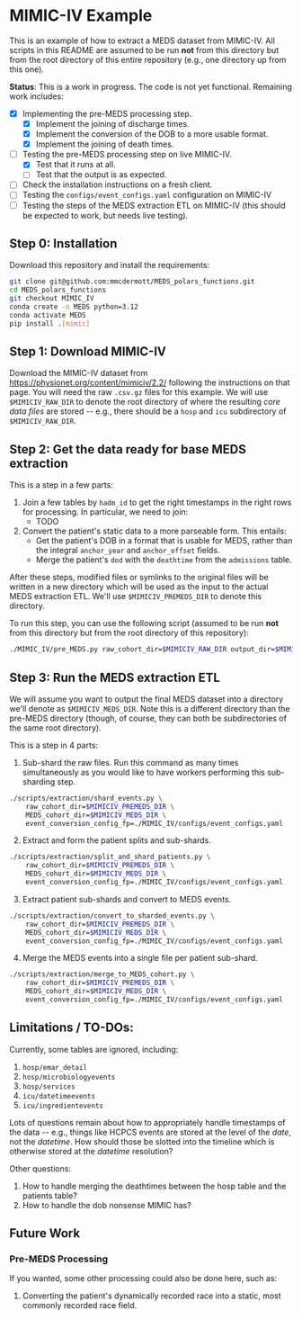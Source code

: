 # MIMIC-IV Example

This is an example of how to extract a MEDS dataset from MIMIC-IV. All scripts in this README are assumed to
be run **not** from this directory but from the root directory of this entire repository (e.g., one directory
up from this one).

**Status**: This is a work in progress. The code is not yet functional. Remaining work includes:

- [x] Implementing the pre-MEDS processing step.
  - [x] Implement the joining of discharge times.
  - [x] Implement the conversion of the DOB to a more usable format.
  - [x] Implement the joining of death times.
- [ ] Testing the pre-MEDS processing step on live MIMIC-IV.
  - [x] Test that it runs at all.
  - [ ] Test that the output is as expected.
- [ ] Check the installation instructions on a fresh client.
- [ ] Testing the `configs/event_configs.yaml` configuration on MIMIC-IV
- [ ] Testing the steps of the MEDS extraction ETL on MIMIC-IV (this should be expected to work, but needs
  live testing).

## Step 0: Installation

Download this repository and install the requirements:

```bash
git clone git@github.com:mmcdermott/MEDS_polars_functions.git
cd MEDS_polars_functions
git checkout MIMIC_IV
conda create -n MEDS python=3.12
conda activate MEDS
pip install .[mimic]
```

## Step 1: Download MIMIC-IV

Download the MIMIC-IV dataset from https://physionet.org/content/mimiciv/2.2/ following the instructions on
that page. You will need the raw `.csv.gz` files for this example. We will use `$MIMICIV_RAW_DIR` to denote
the root directory of where the resulting _core data files_ are stored -- e.g., there should be a `hosp` and
`icu` subdirectory of `$MIMICIV_RAW_DIR`.

## Step 2: Get the data ready for base MEDS extraction

This is a step in a few parts:

1. Join a few tables by `hadm_id` to get the right timestamps in the right rows for processing. In
   particular, we need to join:
   - TODO
2. Convert the patient's static data to a more parseable form. This entails:
   - Get the patient's DOB in a format that is usable for MEDS, rather than the integral `anchor_year` and
     `anchor_offset` fields.
   - Merge the patient's `dod` with the `deathtime` from the `admissions` table.

After these steps, modified files or symlinks to the original files will be written in a new directory which
will be used as the input to the actual MEDS extraction ETL. We'll use `$MIMICIV_PREMEDS_DIR` to denote this
directory.

To run this step, you can use the following script (assumed to be run **not** from this directory but from the
root directory of this repository):

```bash
./MIMIC_IV/pre_MEDS.py raw_cohort_dir=$MIMICIV_RAW_DIR output_dir=$MIMICIV_PREMEDS_DIR
```

## Step 3: Run the MEDS extraction ETL

We will assume you want to output the final MEDS dataset into a directory we'll denote as `$MIMICIV_MEDS_DIR`.
Note this is a different directory than the pre-MEDS directory (though, of course, they can both be
subdirectories of the same root directory).

This is a step in 4 parts:

1. Sub-shard the raw files. Run this command as many times simultaneously as you would like to have workers
   performing this sub-sharding step.

```bash
./scripts/extraction/shard_events.py \
    raw_cohort_dir=$MIMICIV_PREMEDS_DIR \
    MEDS_cohort_dir=$MIMICIV_MEDS_DIR \
    event_conversion_config_fp=./MIMIC_IV/configs/event_configs.yaml
```

2. Extract and form the patient splits and sub-shards.

```bash
./scripts/extraction/split_and_shard_patients.py \
    raw_cohort_dir=$MIMICIV_PREMEDS_DIR \
    MEDS_cohort_dir=$MIMICIV_MEDS_DIR \
    event_conversion_config_fp=./MIMIC_IV/configs/event_configs.yaml
```

3. Extract patient sub-shards and convert to MEDS events.

```bash
./scripts/extraction/convert_to_sharded_events.py \
    raw_cohort_dir=$MIMICIV_PREMEDS_DIR \
    MEDS_cohort_dir=$MIMICIV_MEDS_DIR \
    event_conversion_config_fp=./MIMIC_IV/configs/event_configs.yaml
```

4. Merge the MEDS events into a single file per patient sub-shard.

```bash
./scripts/extraction/merge_to_MEDS_cohort.py \
    raw_cohort_dir=$MIMICIV_PREMEDS_DIR \
    MEDS_cohort_dir=$MIMICIV_MEDS_DIR \
    event_conversion_config_fp=./MIMIC_IV/configs/event_configs.yaml
```

## Limitations / TO-DOs:

Currently, some tables are ignored, including:

1. `hosp/emar_detail`
2. `hosp/microbiologyevents`
3. `hosp/services`
4. `icu/datetimeevents`
5. `icu/ingredientevents`

Lots of questions remain about how to appropriately handle timestamps of the data -- e.g., things like HCPCS
events are stored at the level of the _date_, not the _datetime_. How should those be slotted into the
timeline which is otherwise stored at the _datetime_ resolution?

Other questions:

1. How to handle merging the deathtimes between the hosp table and the patients table?
2. How to handle the dob nonsense MIMIC has?

## Future Work

### Pre-MEDS Processing

If you wanted, some other processing could also be done here, such as:

1. Converting the patient's dynamically recorded race into a static, most commonly recorded race field.
